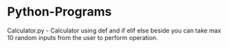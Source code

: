 # Python-Programs
Calculator.py - Calculator using def and if elif else beside you can take max 10 random inputs from the user to perform operation.
